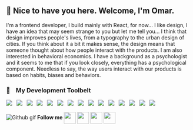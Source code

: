 ## :wave: Nice to have you here. Welcome, I'm Omar.

I'm a frontend developer, I build mainly with React, for now... I like design, I have an idea that may seem strange to you but let me tell you... I think that design improves people's lives, from a typography to the urban design of cities. If you think about it a bit it makes sense, the design means that someone thought about how people interact with the products. I am also interested in behavioral economics. I have a background as a psychologist and it seems to me that if you look closely, everything has a psychological component. Needless to say, the way users interact with our products is based on habits, biases and behaviors.


### :hammer: &nbsp;&nbsp;&nbsp;**My Development Toolbelt**
<p >
  <img src="https://img.shields.io/badge/html5%20-%23F42930.svg?&style=for-the-badge&logo=html5&logoColor=white" />&nbsp;&nbsp;
  <img src="https://img.shields.io/badge/css3%20-%231572B6.svg?&style=for-the-badge&logo=css3&logoColor=white" />&nbsp;&nbsp;
  <img src="https://img.shields.io/badge/javascript%20-%23FFCB2D.svg?&style=for-the-badge&logo=javascript&logoColor=white" />&nbsp;&nbsp;
  <img src="https://img.shields.io/badge/react%20-%2334DAFB.svg?&style=for-the-badge&logo=react&logoColor=black" />&nbsp;&nbsp;
    <img src="https://img.shields.io/badge/adobe photoshop%20-%33820A0.svg?&style=for-the-badge&logo=adobephotoshop&logoColor=white" />&nbsp;&nbsp;
  <img src="https://img.shields.io/badge/sass%20-%23cc6699.svg?&style=for-the-badge&logo=sass&logoColor=white" />&nbsp;&nbsp;
    <img src="https://img.shields.io/badge/Next Js%20-660099.svg?&style=for-the-badge&logo=next.js&logoColor=white" />&nbsp;&nbsp;
  <img src="https://img.shields.io/badge/jest%20-%2399425B.svg?&style=for-the-badge&logo=jest&logoColor=white" />&nbsp;&nbsp;
  <img src="https://img.shields.io/badge/node.js%20-%23339933.svg?&style=for-the-badge&logo=node.js&logoColor=white" />&nbsp;&nbsp;
  <img src="https://img.shields.io/badge/git%20-%23F05133.svg?&style=for-the-badge&logo=git&logoColor=white" />&nbsp;&nbsp;
  <img src="https://img.shields.io/badge/Tailwind CSS%20-%23016B93.svg?&style=for-the-badge&logo=Tailwind CSS&logoColor=white" />&nbsp;&nbsp;
  <img src="https://img.shields.io/badge/github%20-%23000.svg?&style=for-the-badge&logo=github&logoColor=white" />&nbsp;&nbsp;
    <img src="https://img.shields.io/badge/figma%20-FF8C00.svg?&style=for-the-badge&logo=figma&logoColor=white" />&nbsp;&nbsp;
  <img src="https://img.shields.io/badge/mongodb%20-%2358aa50.svg?&style=for-the-badge&logo=mongodb&logoColor=white" />&nbsp;&nbsp;
  <img src="https://img.shields.io/badge/docker%20-%232496ED.svg?&style=for-the-badge&logo=docker&logoColor=white" />&nbsp;&nbsp;

![Github gif](https://i.ibb.co/nwtcqmx/2d8ee815146390d567706f2c7b5c2916-1.gif)        **Follow me**                                                                        <a href = 'https://mx.linkedin.com/in/omar-gbet'> <img width = '32px' align= 'center' src="https://raw.githubusercontent.com/rahulbanerjee26/githubAboutMeGenerator/main/icons/linked-in-alt.svg"/></a>         <a href = 'https://www.github.com/dashdancin'> <img width = '32px' align= 'center' src="https://www.svgrepo.com/show/332084/github.svg"/></a> <a href = 'https://www.twitter.com/dashdancin'> <img width = '32px' align= 'center' src="https://raw.githubusercontent.com/rahulbanerjee26/githubAboutMeGenerator/main/icons/twitter.svg"/></a> <a href = 'https://www.behance.net/dashdancin'> <img width = '32px' align= 'center' src="https://greenknow.co/wp-content/uploads/2021/04/BEHANCE.png"/></a>
